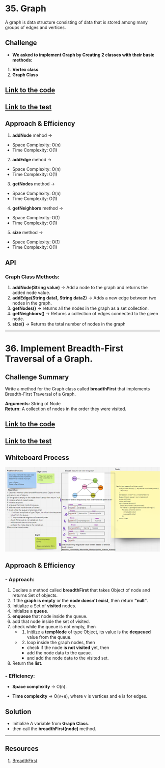 # 35. Graph
A graph is data structure consisting of data that is stored among many groups of edges and vertices. 

## Challenge
- **We asked to implement Graph by Creating 2 classes with their basic methods:**
1. **Vertex class**
2. **Graph Class**

## [Link to the code](../challenges/graph/app/src/main/java/graph/Graph.java)

## [Link to the test](../challenges/graph/app/src/test/java/graph/GraphTest.java)

## Approach & Efficiency
1. **addNode** mehod ->
- Space Complexity: O(n)
- Time Complexity: O(1)

2. **addEdge** mehod -> 
- Space Complexity: O(n)
- Time Complexity: O(1)

3. **getNodes** method -> 
- Space Complexity: O(n)
- Time Complexity: O(1)

4. **getNeighbors** method ->
- Space Complexity: O(1)
- Time Complexity: O(1)

5. **size** method -> 
- Space Complexity: O(1)
- Time Complexity: O(1)



## API
### Graph Class Methods:
1.  **addNode(String value)** ->  Add a node to the graph and returns the added node value.
2.  **addEdge(String data1, String data2)** -> Adds a new edge between two nodes in the graph.
3. **getNodes()** -> returns all the nodes in the graph as a set collection.
4. **getNeighbors()** -> Returns a collection of edges connected to the given node.
5. **size()** -> Returns the total number of nodes in the graph

---
# 36. Implement Breadth-First Traversal of a Graph.

## Challenge Summary
<!-- Description of the challenge -->
Write a method for the Graph class called **breadthFirst** that implements Breadth-First Traversal of a Graph.

**Arguments:**  String of Node  
**Return:** A collection of nodes in the order they were visited. 

  
## [Link to the code](../challenges/graph/app/src/main/java/graph/Graph.java)

## [Link to the test](../challenges/graph/app/src/test/java/graph/GraphBreadthFirstTest.java)

## Whiteboard Process
<!-- Embedded whiteboard image -->
![Graph Breadth First](../challenges/graph/app/src/main/resources/graphBreadthFirst.png)
  
## Approach & Efficiency
<!-- What approach did you take? Why? What is the Big O space/time for this approach? -->
### - Approach:
1. Declare a method called **breadthFirst** that takes Object of node and returns Set of objects.
2. If the **graph is empty** or the **node doesn't exist**, then return **"null"**.
3. Initialize a Set of **visited** nodes.
4. Initialize a **queue**.
5. **enqueue** that node inside the queue.
6. add that node inside the set of visited.
7. check while the queue is not empty, then
    - 1. Initlize a **tempNode** of type Object, its value is the **dequeued** value from the queue.
    - 2.  loop inside the graph nodes, then
        - check if the node **is not visited** yet, then
        - add the node data to the queue.
        - and add the node data to the visited set.
9. Return the **list**.
  

### - Efficiency:
- **Space complexity** -> O(n).

- **Time complexity** -> O(v+e), where v is vertices and e is for edges.

  
## Solution
<!-- Show how to run your code, and examples of it in action -->
- Initialize A variable from **Graph Class**.
- then call the **breadthFirst(node)** method.

---
## Resources

1. [BreadthFirst](https://www.baeldung.com/java-graphs)
